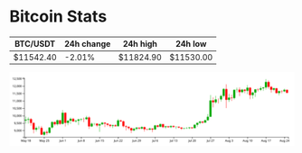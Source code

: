 # Bitcoin Stats

BTC/USDT|24h change|24h high|24h low|
|---|---|---|---|
|$11542.40|-2.01%|$11824.90|$11530.00|

<img src="./chart.svg">
